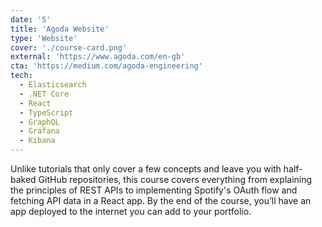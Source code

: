 ```yaml
---
date: '5'
title: 'Agoda Website'
type: 'Website'
cover: './course-card.png'
external: 'https://www.agoda.com/en-gb'
cta: 'https://medium.com/agoda-engineering'
tech:
  - Elasticsearch
  - .NET Core
  - React
  - TypeScript
  - GraphQL
  - Grafana
  - Kibana
---
```


Unlike tutorials that only cover a few concepts and leave you with half-baked GitHub repositories, this course covers everything from explaining the principles of REST APIs to implementing Spotify's OAuth flow and fetching API data in a React app. By the end of the course, you’ll have an app deployed to the internet you can add to your portfolio.
